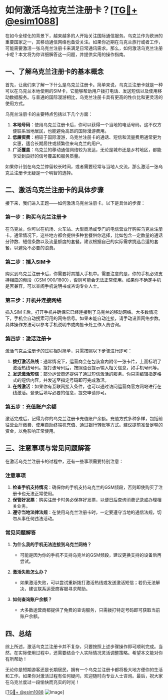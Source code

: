 # 如何激活乌拉克兰注册卡？[[TG💪+ @esim1088](https://t.me/s/esim1088)]

在如今全球化的背景下，越来越多的人开始关注国际通信服务。乌克兰作为欧洲的重要国家之一，其移动通信网络也备受关注。如果你近期在乌克兰旅行或者工作，可能需要激活一张乌克兰注册卡来满足日常通讯需求。那么，如何激活乌克兰注册卡呢？本文将为你详细解答这一问题，并提供实用的操作指南。

## 一、了解乌克兰注册卡的基本概念

首先，让我们来了解一下什么是乌克兰注册卡。简单来说，乌克兰注册卡就是一种可以在乌克兰本地使用的SIM卡，它能够帮助用户拨打电话、发送短信以及使用移动数据服务。与普通的国际漫游相比，乌克兰注册卡具有更高的性价比和更灵活的使用方式。

乌克兰注册卡的主要特点包括以下几个方面：

1. **本地号码**：使用乌克兰注册卡后，你可以获得一个当地的电话号码，这不仅方便联系当地居民，也能避免高昂的国际漫游费用。
2. **低廉资费**：相较于国际漫游，乌克兰注册卡的通话、短信和流量费用通常更为实惠，适合长期居住或频繁往来乌克兰的用户。
3. **广泛覆盖**：乌克兰的移动通信网络较为发达，无论是城市还是乡村地区，都能享受到良好的信号覆盖和服务质量。

如果你计划在乌克兰停留较长时间，或者需要经常与当地人交流，那么激活一张乌克兰注册卡无疑是一个明智的选择。

## 二、激活乌克兰注册卡的具体步骤

接下来，我们进入正题——如何激活乌克兰注册卡。以下是具体的步骤：

### 第一步：购买乌克兰注册卡

在乌克兰，你可以在机场、火车站、大型商场或专门的电信营业厅购买乌克兰注册卡。通常情况下，这些地方都会提供多种套餐供你选择，比如包含一定数量的通话分钟数、短信条数以及流量额度的套餐。建议根据自己的实际需求挑选合适的套餐，以避免不必要的浪费。

### 第二步：插入SIM卡

购买到乌克兰注册卡后，你需要将其插入手机中。需要注意的是，你的手机必须支持相应的频段（GSM 900/1800），否则可能会无法正常使用。如果你不确定手机是否兼容，可以查阅手机说明书或咨询专业人士。

### 第三步：开机并连接网络

插入SIM卡后，打开手机并确保它已经连接到了乌克兰的移动网络。大多数情况下，手机会自动搜索可用的网络信号。如果未能自动连接，请手动设置网络参数。具体操作方法可以参考手机说明书或向售卡处工作人员咨询。

### 第四步：激活注册卡

激活乌克兰注册卡的过程相对简单，只需按照以下步骤进行即可：

1. **拨打激活热线**：通常情况下，运营商会在包装盒内附带一张卡片，上面标明了激活热线号码。拨打该号码后，按照语音提示输入相关信息，如手机号码等。
2. **发送激活短信**：部分运营商还提供了通过短信激活的服务。你只需编辑指定格式的短信内容，并发送至指定号码即可完成激活。
3. **在线激活**：如果你有互联网接入条件，也可以通过访问运营商官方网站进行在线激活。登录后填写必要的信息，提交申请即可。

### 第五步：充值账户余额

激活完成后，记得为你的乌克兰注册卡充值账户余额。充值方式多种多样，包括前往营业厅缴费、使用自助终端机充值、通过银行转账等方式。建议提前准备足够的资金，以免影响正常使用。

## 三、注意事项与常见问题解答

在激活乌克兰注册卡的过程中，还有一些事项需要特别注意：

### 注意事项

1. **检查手机支持情况**：确保你的手机支持乌克兰的GSM频段，否则即使购买了注册卡也无法正常使用。
2. **保管好发票**：购买注册卡时务必保存好发票，以便日后查询消费记录或办理相关业务。
3. **遵守当地法律法规**：在使用乌克兰注册卡时，一定要遵守当地的通信法规，切勿从事任何违法活动。

### 常见问题解答

1. **为什么我的手机无法连接到乌克兰网络？**
   - 可能是因为你的手机不支持乌克兰的GSM频段，建议更换支持的设备后再尝试。
   
2. **激活失败怎么办？**
   - 如果激活失败，可以尝试重新拨打激活热线或发送激活短信；若仍无法解决，建议联系运营商客服寻求帮助。

3. **如何查询账户余额？**
   - 大多数运营商都提供了免费的查询服务，只需拨打特定号码即可获取当前账户余额。

## 四、总结

综上所述，激活乌克兰注册卡并不复杂，只要按照上述步骤操作即可顺利完成。当然，在实际使用过程中，还需要结合个人实际情况灵活调整策略。希望本文能对你有所帮助！

无论你是短期游客还是长期居民，拥有一个乌克兰注册卡都将极大地方便你的生活和工作。如果你对激活过程有任何疑问，欢迎随时向专业人士咨询。最后，祝大家在乌克兰度过一段愉快而充实的时光！

[[TG💪+ @esim1088](https://t.me/s/esim1088) ![Image](https://i.postimg.cc/4NQfJmqS/Snipaste-2025-05-13-00-14-12.png)]